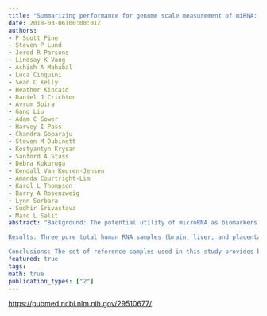 ```yaml
---
title: "Summarizing performance for genome scale measurement of miRNA: reference samples and metrics"
date: 2018-03-06T00:00:01Z
authors:
- P Scott Pine
- Steven P Lund
- Jerod R Parsons
- Lindsay K Vang
- Ashish A Mahabal
- Luca Cinquini
- Sean C Kelly
- Heather Kincaid
- Daniel J Crichton
- Avrum Spira
- Gang Liu
- Adam C Gower
- Harvey I Pass
- Chandra Goparaju
- Steven M Dubinett
- Kostyantyn Krysan
- Sanford A Stass
- Debra Kukuruga
- Kendall Van Keuren-Jensen
- Amanda Courtright-Lim
- Karol L Thompson
- Barry A Rosenzweig
- Lynn Sorbara
- Sudhir Srivastava
- Marc L Salit
abstract: "Background: The potential utility of microRNA as biomarkers for early detection of cancer and other diseases is being investigated with genome-scale profiling of differentially expressed microRNA. Processes for measurement assurance are critical components of genome-scale measurements. Here, we evaluated the utility of a set of total RNA samples, designed with between-sample differences in the relative abundance of miRNAs, as process controls.

Results: Three pure total human RNA samples (brain, liver, and placenta) and two different mixtures of these components were evaluated as measurement assurance control samples on multiple measurement systems at multiple sites and over multiple rounds. In silico modeling of mixtures provided benchmark values for comparison with physical mixtures. Biomarker development laboratories using next-generation sequencing (NGS) or genome-scale hybridization assays participated in the study and returned data from the samples using their routine workflows. Multiplexed and single assay reverse-transcription PCR (RT-PCR) was used to confirm in silico predicted sample differences. Data visualizations and summary metrics for genome-scale miRNA profiling assessment were developed using this dataset, and a range of performance was observed. These metrics have been incorporated into an online data analysis pipeline and provide a convenient dashboard view of results from experiments following the described design. The website also serves as a repository for the accumulation of performance values providing new participants in the project an opportunity to learn what may be achievable with similar measurement processes.

Conclusions: The set of reference samples used in this study provides benchmark values suitable for assessing genome-scale miRNA profiling processes. Incorporation of these metrics into an online resource allows laboratories to periodically evaluate their performance and assess any changes introduced into their measurement process."
featured: true
tags:
math: true
publication_types: ["2"]
---
```

https://pubmed.ncbi.nlm.nih.gov/29510677/
